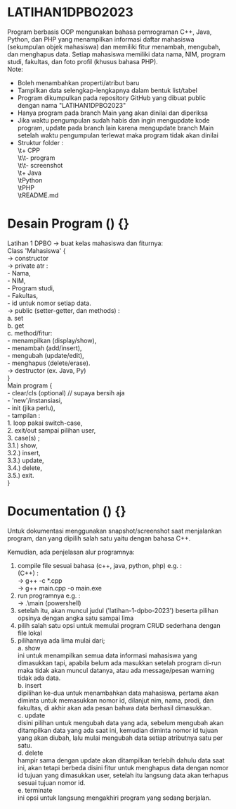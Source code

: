 # LATIHAN1DPBO2023
Program berbasis OOP mengunakan bahasa pemrograman C++, Java, Python, dan PHP yang menampilkan informasi daftar mahasiswa (sekumpulan objek mahasiswa) dan memiliki fitur menambah, mengubah, dan menghapus data.
Setiap mahasiswa memiliki data nama, NIM, program studi, fakultas, dan foto profil (khusus bahasa PHP).
<br />
Note:
- Boleh menambahkan properti/atribut baru<br />
- Tampilkan data selengkap-lengkapnya dalam bentuk list/tabel<br />
- Program dikumpulkan pada repository GitHub yang dibuat public dengan nama "LATIHAN1DPBO2023"<br />
- Hanya program pada branch Main yang akan dinilai dan diperiksa<br />
- Jika waktu pengumpulan sudah habis dan ingin mengupdate kode program, update pada branch lain karena mengupdate branch Main setelah waktu pengumpulan terlewat maka program tidak akan dinilai<br />
- Struktur folder :<br />
      \t+ CPP<br />
          \t\t- program<br />
          \t\t- screenshot<br />
      \t+ Java<br />
      \tPython<br />
      \tPHP<br />
      \tREADME.md<br />

# Desain Program () {}
Latihan 1 DPBO -> buat kelas mahasiswa dan fiturnya:<br />
Class 'Mahasiswa' {<br />
      -> constructor<br />
      -> private atr :<br />
            - Nama,<br />
            - NIM,<br />
            - Program studi,<br />
            - Fakultas,<br />
            - id untuk nomor setiap data.<br />
      -> public (setter-getter, dan methods) :<br />
            a. set<br />
            b. get<br />
            c. method/fitur:<br />
                  - menampilkan     (display/show),<br />
                  - menambah        (add/insert),<br />
                  - mengubah        (update/edit),<br />
                  - menghapus       (delete/erase).<br />
      -> destructor (ex. Java, Py)<br />
}<br />
Main program {<br />
      - clear/cls (optional) // supaya bersih aja<br />
      - 'new'/instansiasi,<br />
      - init (jika perlu),<br />
      - tampilan :<br />
            1. loop pakai switch-case,<br />
            2. exit/out sampai pilihan user,<br />
            3. case(s) ;<br />
                  3.1.) show,<br />
                  3.2.) insert,<br />
                  3.3.) update,<br />
                  3.4.) delete,<br />
                  3.5.) exit.<br />
}

# Documentation () {}
Untuk dokumentasi menggunakan snapshot/screenshot saat menjalankan program,
dan yang dipilih salah satu yaitu dengan bahasa C++.<br />

Kemudian, ada penjelasan alur programnya:<br />
1. compile file sesuai bahasa (c++, java, python, php) e.g. :<br />
      (C++) :<br />
            -> g++ -c *.cpp<br />
            -> g++ main.cpp -o main.exe<br />
2. run programnya e.g. :<br />
            -> .\main (powershell)<br />
3. setelah itu, akan muncul judul ('latihan-1-dpbo-2023') beserta pilihan opsinya dengan angka satu sampai lima<br />
4. pilih salah satu opsi untuk memulai program CRUD sederhana dengan file lokal<br />
5. pilihannya ada lima mulai dari;<br />
      a. show<br />
            ini untuk menampilkan semua data informasi mahasiswa yang dimasukkan tapi,
            apabila belum ada masukkan setelah program di-run maka tidak akan muncul datanya,
            atau ada message/pesan warning tidak ada data.<br />
      b. insert<br />
            dipilihan ke-dua untuk menambahkan data mahasiswa,
            pertama akan diminta untuk memasukkan nomor id, dilanjut nim, nama, prodi, dan fakultas,
            di akhir akan ada pesan bahwa data berhasil dimasukkan.<br />
      c. update<br />
            disini pilihan untuk mengubah data yang ada,
            sebelum mengubah akan ditampilkan data yang ada saat ini,
            kemudian diminta nomor id tujuan yang akan diubah,
            lalu mulai mengubah data setiap atributnya satu per satu.<br />
      d. delete<br />
            hampir sama dengan update akan ditampilkan terlebih dahulu data saat ini,
            akan tetapi berbeda disini fitur untuk menghapus data dengan nomor id tujuan yang dimasukkan user,
            setelah itu langsung data akan terhapus sesuai tujuan nomor id.<br />
      e. terminate<br />
            ini opsi untuk langsung mengakhiri program yang sedang berjalan.<br />
